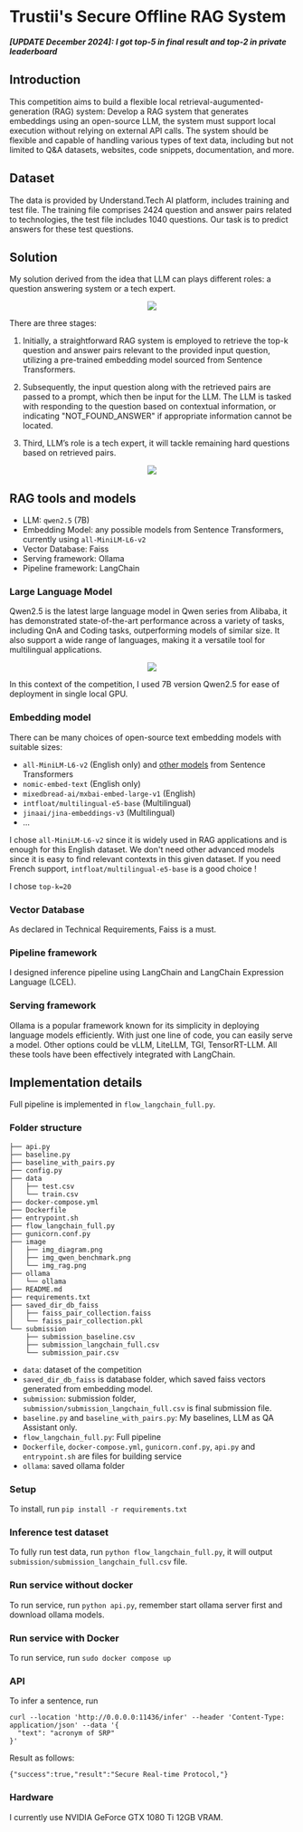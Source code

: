 # Trustii's Secure Offline RAG System
***[UPDATE December 2024]: I got top-5 in final result and top-2 in private leaderboard***
## Introduction
This competition aims to build a flexible local retrieval-augumented-generation (RAG) system: Develop a RAG system that generates embeddings using an open-source LLM, the system must support local execution without relying on external API calls. The system should be flexible and capable of handling various types of text data, including but not limited to Q&A datasets, websites, code snippets, documentation, and more.

## Dataset
The data is provided by Understand.Tech AI platform, includes training and test file. The training file comprises 2424 question and answer pairs related to technologies, the test file includes 1040 questions. Our task is to predict answers for these test questions.


## Solution
My solution derived from the idea that LLM can plays different roles: a question answering system or a tech expert.

<div style="text-align:center"><img src="image/img_rag.png" /></div>

There are three stages:
1. Initially, a straightforward RAG system is employed to retrieve the top-k question and answer pairs relevant to the provided input question, utilizing a pre-trained embedding model sourced from Sentence Transformers. 



2. Subsequently, the input question along with the retrieved pairs are passed to a prompt, which then be input for the LLM. The LLM is tasked with responding to the question based on contextual information, or indicating "NOT_FOUND_ANSWER" if appropriate information cannot be located.


3. Third, LLM’s role is a tech expert, it will tackle remaining hard questions based on retrieved pairs.

<div style="text-align:center"><img src="image/img_diagram.png" /></div>

## RAG tools and models
- LLM: `qwen2.5` (7B)
- Embedding Model: any possible models from Sentence Transformers, currently using `all-MiniLM-L6-v2`
- Vector Database: Faiss
- Serving framework: Ollama
- Pipeline framework: LangChain


### Large Language Model
Qwen2.5 is the latest large language model in Qwen series from Alibaba, it has demonstrated state-of-the-art performance across a variety of tasks, including QnA and Coding tasks, outperforming models of similar size. It also support a wide range of languages, making it a versatile tool for multilingual applications.
<div style="text-align:center"><img src="image/img_qwen_benchmark.png" /></div>

In this context of the competition, I used 7B version Qwen2.5 for ease of deployment in single local GPU.

### Embedding model
There can be many choices of open-source text embedding models with suitable sizes:
- `all-MiniLM-L6-v2` (English only) and [other models](https://www.sbert.net/docs/sentence_transformer/pretrained_models.html) from Sentence Transformers
- `nomic-embed-text` (English only)
- `mixedbread-ai/mxbai-embed-large-v1` (English)
- `intfloat/multilingual-e5-base` (Multilingual)
- `jinaai/jina-embeddings-v3` (Multilingual)
- ...

I chose `all-MiniLM-L6-v2` since it is widely used in RAG applications and is enough for this English dataset. We don't need other advanced models since it is easy to find relevant contexts in this given dataset.
If you need French support, `intfloat/multilingual-e5-base` is a good choice !

I chose `top-k=20`

### Vector Database
As declared in Technical Requirements, Faiss is a must.

### Pipeline framework
I designed inference pipeline using LangChain and LangChain Expression Language (LCEL).

### Serving framework
Ollama is a popular framework known for its simplicity in deploying language models efficiently. With just one line of code, you can easily serve a model.
Other options could be vLLM, LiteLLM, TGI, TensorRT-LLM. All these tools have been effectively integrated with LangChain.

## Implementation details
Full pipeline is implemented in `flow_langchain_full.py`.

### Folder structure
```commandline
├── api.py
├── baseline.py
├── baseline_with_pairs.py
├── config.py
├── data
│   ├── test.csv
│   └── train.csv
├── docker-compose.yml
├── Dockerfile
├── entrypoint.sh
├── flow_langchain_full.py
├── gunicorn.conf.py
├── image
│   ├── img_diagram.png
│   ├── img_qwen_benchmark.png
│   └── img_rag.png
├── ollama
│   └── ollama
├── README.md
├── requirements.txt
├── saved_dir_db_faiss
│   ├── faiss_pair_collection.faiss
│   └── faiss_pair_collection.pkl
└── submission
    ├── submission_baseline.csv
    ├── submission_langchain_full.csv
    └── submission_pair.csv

```
- `data`: dataset of the competition
- `saved_dir_db_faiss` is database folder, which saved faiss vectors generated from embedding model.
- `submission`: submission folder, `submission/submission_langchain_full.csv` is final submission file.
- `baseline.py` and `baseline_with_pairs.py`: My baselines, LLM as QA Assistant only.
- `flow_langchain_full.py`: Full pipeline
- `Dockerfile`, `docker-compose.yml`, `gunicorn.conf.py`, `api.py` and `entrypoint.sh` are files for building service
- `ollama`: saved ollama folder

### Setup
To install, run `pip install -r requirements.txt`

### Inference test dataset
To fully run test data, run `python flow_langchain_full.py`, it will output `submission/submission_langchain_full.csv` file.

### Run service without docker
To run service, run `python api.py`, remember start ollama server first and download ollama models.

### Run service with Docker
To run service, run `sudo docker compose up`

### API
To infer a sentence, run
```
curl --location 'http://0.0.0.0:11436/infer' --header 'Content-Type: application/json' --data '{
  "text": "acronym of SRP"
}'
```
Result as follows:
```
{"success":true,"result":"Secure Real-time Protocol,"}
```

### Hardware
I currently use NVIDIA GeForce GTX 1080 Ti 12GB VRAM.







